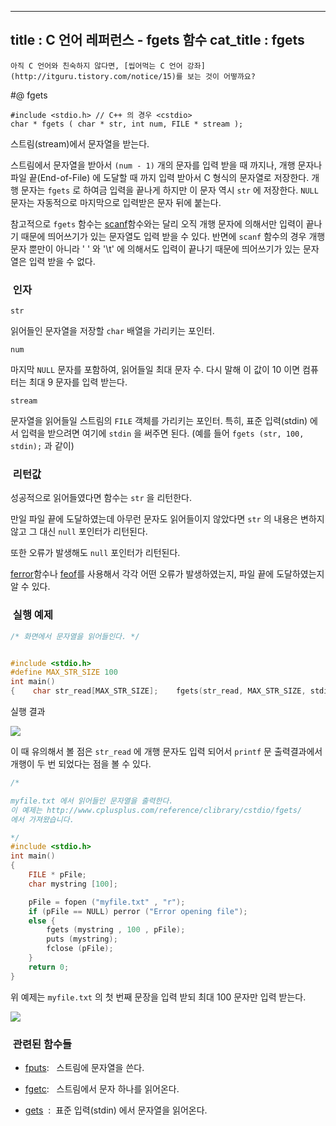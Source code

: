 ----------------
title : C 언어 레퍼런스 - fgets 함수
cat_title :  fgets
--------------

```warning
아직 C 언어와 친숙하지 않다면, [씹어먹는 C 언어 강좌](http://itguru.tistory.com/notice/15)를 보는 것이 어떻까요?

```

#@ fgets


```info
#include <stdio.h> // C++ 의 경우 <cstdio>
char * fgets ( char * str, int num, FILE * stream );
```

스트림(stream)에서 문자열을 받는다.

스트림에서 문자열을 받아서 `(num - 1)` 개의 문자를 입력 받을 때 까지나, 개행 문자나 파일 끝(End-of-File) 에 도달할 때 까지 입력 받아서 C 형식의 문자열로 저장한다. 개행 문자는 `fgets` 로 하여금 입력을 끝나게 하지만 이 문자 역시 `str` 에 저장한다. `NULL` 문자는 자동적으로 마지막으로 입력받은 문자 뒤에 붙는다.

참고적으로 `fgets` 함수는 [scanf](http://itguru.tistory.com/36)함수와는 달리 오직 개행 문자에 의해서만 입력이 끝나기 때문에 띄어쓰기가 있는 문자열도 입력 받을 수 있다. 반면에 `scanf` 함수의 경우 개행 문자 뿐만이 아니라 ' ' 와 '\t' 에 의해서도 입력이 끝나기 때문에 띄어쓰기가 있는 문자열은 입력 받을 수 없다.



###  인자


`str`

읽어들인 문자열을 저장할 `char` 배열을 가리키는 포인터.

`num`

마지막 `NULL` 문자를 포함하여, 읽어들일 최대 문자 수. 다시 말해 이 값이 10 이면 컴퓨터는 최대 9 문자를 입력 받는다.

`stream`

문자열을 읽어들일 스트림의 `FILE` 객체를 가리키는 포인터. 특히, 표준 입력(stdin) 에서 입력을 받으려면 여기에 `stdin` 을 써주면 된다. (예를 들어 `fgets (str, 100, stdin);` 과 같이)



###  리턴값




성공적으로 읽어들였다면 함수는 `str` 을 리턴한다.

만일 파일 끝에 도달하였는데 아무런 문자도 읽어들이지 않았다면 `str` 의 내용은 변하지 않고 그 대신 `null` 포인터가 리턴된다.

또한 오류가 발생해도 `null` 포인터가 리턴된다.

[ferror](http://itguru.tistory.com/52)함수나 [ feof](http://itguru.tistory.com/51)를 사용해서 각각 어떤 오류가 발생하였는지, 파일 끝에 도달하였는지 알 수 있다.



###  실행 예제


```cpp
/* 화면에서 문자열을 읽어들인다. */


#include <stdio.h>
#define MAX_STR_SIZE 100
int main()
{    char str_read[MAX_STR_SIZE];    fgets(str_read, MAX_STR_SIZE, stdin);    printf("읽어들인 문자열 : %s \n", str_read);    return 0;}
```

실행 결과


![](http://img1.daumcdn.net/thumb/R1920x0/?fname=http%3A%2F%2Fcfile6.uf.tistory.com%2Fimage%2F1349861C4B6069D5B11BBE)

이 때 유의해서 볼 점은 `str_read` 에 개행 문자도 입력 되어서 `printf` 문 출력결과에서 개행이 두 번 되었다는 점을 볼 수 있다.

```cpp
/*

myfile.txt 에서 읽어들인 문자열을 출력한다.
이 예제는 http://www.cplusplus.com/reference/clibrary/cstdio/fgets/
에서 가져왔습니다.

*/
#include <stdio.h>
int main()
{
    FILE * pFile;
    char mystring [100];

    pFile = fopen ("myfile.txt" , "r");
    if (pFile == NULL) perror ("Error opening file");
    else {
        fgets (mystring , 100 , pFile);
        puts (mystring);
        fclose (pFile);
    }
    return 0;
}
```

위 예제는 `myfile.txt` 의 첫 번째 문장을 입력 받되 최대 100 문자만 입력 받는다.


![](http://img1.daumcdn.net/thumb/R1920x0/?fname=http%3A%2F%2Fcfile3.uf.tistory.com%2Fimage%2F123F321D4B606A8F0198ED)



###  관련된 함수들





*  [fputs](http://itguru.tistory.com/40):   스트림에 문자열을 쓴다.

*  [fgetc](http://itguru.tistory.com/37):   스트림에서 문자 하나를 읽어온다.

*  [gets](http://itguru.tistory.com/45)  :  표준 입력(stdin) 에서 문자열을 읽어온다.







